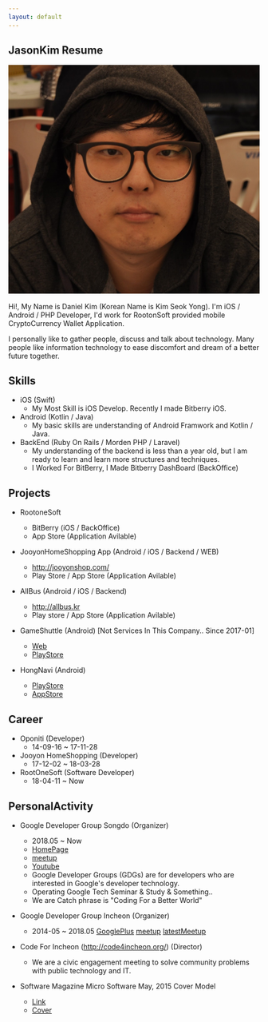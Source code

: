 ```yaml
---
layout: default
---
```


## JasonKim Resume

<img class="profile-picture" src="me.jpg">

Hi!, My Name is Daniel Kim (Korean Name is Kim Seok Yong).
I'm iOS / Android / PHP Developer, I'd work for RootonSoft provided mobile CryptoCurrency Wallet Application.

I personally like to gather people, discuss and talk about technology. Many people like information technology to ease discomfort and dream of a better future together.

## Skills
- iOS (Swift)
  - My Most Skill is iOS Develop. Recently I made Bitberry iOS. 
- Android (Kotlin / Java)
  - My basic skills are understanding of Android Framwork and Kotlin / Java.
- BackEnd (Ruby On Rails / Morden PHP / Laravel)
  - My understanding of the backend is less than a year old, but I am ready to learn and learn more structures and techniques.
  - I Worked For BitBerry, I Made Bitberry DashBoard (BackOffice)


## Projects

- RootoneSoft 
   - BitBerry (iOS / BackOffice)
   - App Store (Application Avilable)

- JooyonHomeShopping App (Android / iOS / Backend / WEB)
   - http://jooyonshop.com/
   - Play Store / App Store (Application Avilable)

- AllBus (Android / iOS / Backend)
   - http://allbus.kr
   - Play store / App Store (Application Avilable)

- GameShuttle (Android) [Not Services In This Company.. Since 2017-01]
   - [Web](http://gameshuttle.kr)
   - [PlayStore](https://play.google.com/store/apps/details?id=com.oponiti.gameshuttle)

- HongNavi (Android)
   - [PlayStore](https://play.google.com/store/apps/details?id=hongnavi.oponiti.com)
   - [AppStore](https://www.google.co.kr/url?sa=t&rct=j&q=&esrc=s&source=web&cd=2&ved=0ahUKEwiOwK2Ti7bVAhUMgLwKHeXeBNwQFgguMAE&url=https%3A%2F%2Fitunes.apple.com%2Fus%2Fapp%2Fhongnavi-easy-offline-map-for-hostels-in-seoul%2Fid1033076367%3Fmt%3D8&usg=AFQjCNG9Mxy7MXt6FFZx0-t31p1hYY9E3Q)

## Career
- Oponiti (Developer)
   - 14-09-16 ~ 17-11-28
- Jooyon HomeShopping (Developer)
   - 17-12-02 ~ 18-03-28
- RootOneSoft (Software Developer)
   - 18-04-11 ~ Now

## PersonalActivity
- Google Developer Group Songdo (Organizer)
   - 2018.05 ~ Now
    - [HomePage](http://gdgincheon.com)
    - [meetup](https://www.meetup.com/GDG-Songdo/)
    - [Youtube](https://www.youtube.com/channel/UCYNzyPU29X3TiBMK9ZW8TWA)
   - Google Developer Groups (GDGs) are for developers who are interested in Google's developer technology.
   - Operating Google Tech Seminar & Study & Something..
   - We are Catch phrase is "Coding For a Better World"
- Google Developer Group Incheon (Organizer) 
   - 2014-05 ~ 2018.05
[GooglePlus](https://plus.google.com/communities/104783014618153871181)
[meetup](https://www.meetup.com/GDG-Incheon/)
[latestMeetup](https://sites.google.com/view/io-extended-incheon-17)

- Code For Incheon (http://code4incheon.org/) (Director)
   - We are a civic engagement meeting to solve community problems with public technology and IT.

- Software Magazine Micro Software May, 2015 Cover Model
  - [Link](http://www.imaso.co.kr/?p=6171)
  - [Cover](http://book.daum.net/detail/book.do?bookid=DGT00026866116YE)
